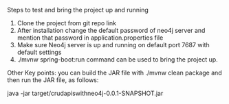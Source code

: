 Steps to test and bring the project up and running
1. Clone the project from git repo link
2. After installation change the default password of neo4j server and mention that password in application.properties file  
3. Make sure Neo4j server is up and running on default port 7687 with default settings
4. ./mvnw spring-boot:run command can be used to bring the project up.

Other Key points:
you can build the JAR file with ./mvnw clean package and then run the JAR file, as follows:

java -jar target/crudapiswithneo4j-0.0.1-SNAPSHOT.jar  